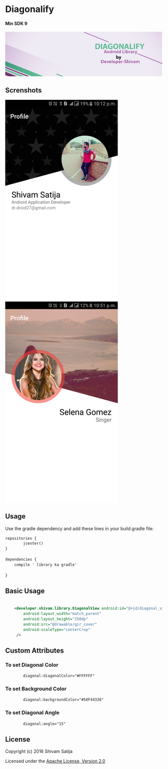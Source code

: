 # Diagonalify
#### Min SDK 9

![Banner](art/banner.png)
## Screnshots

![Screenshot](art/screenshot_1.png)    ![Screenshot](art/screenshot_2.png)


## Usage
Use the gradle dependency and add these lines in your build.gradle file:

```xml
repositories {
        jcenter()
}

dependencies {
    compile ' library ka gradle'
    
}
```


## Basic Usage
```xml
 
    <developer.shivam.library.DiagonalView android:id="@+id/diagonal_view"
        android:layout_width="match_parent"
        android:layout_height="250dp"
        android:src="@drawable/gir_cover"
        android:scaleType="centerCrop"
     />

```

## Custom Attributes

### To set Diagonal Color
```xml
        diagonal:diagonalColor="#FFFFFF"
```
### To set Background Color
```xml
        diagonal:backgroundColor="#50F44336"
```
### To set Diagonal Angle
```xml
        diagonal:angle="15"
```

## License
Copyright (c) 2016 Shivam Satija

Licensed under the [Apache License, Version 2.0](http://www.apache.org/licenses/LICENSE-2.0.html)
